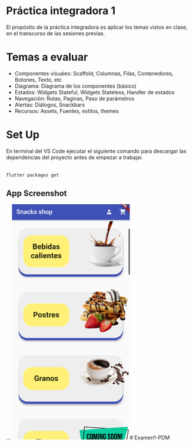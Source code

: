 # Práctica integradora 1

El propósito de la práctica integradora es aplicar los temas vistos en clase, en el transcurso de las sesiones previas.

# Temas a evaluar

- Componentes visuales: Scaffold, Columnas, Filas, Contenedores, Botones, Texto, etc
- Diagrama: Diagrama de los componentes (básico)
- Estados: Widgets Stateful, Widgets Stateless, Handler de estados
- Navegación: Rutas, Paginas, Paso de parámetros
- Alertas: Diálogos, Snackbars
- Recursos: Assets, Fuentes, estilos, themes

# Set Up
En terminal del VS Code ejecutar el siguiente comando para descargar las dependencias del proyecto antes de empezar a trabajar.
```sh

flutter packages get
```
## App Screenshot
...
<img src="screenshot/Capture.PNG" width="320" height="640" /># Examen1-PDM
